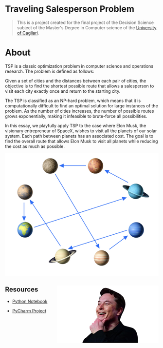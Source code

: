 # Traveling Salesperson Problem

> This is a project created for the final project of the Decision Science subject of the Master's Degree in Computer science of the [University of Cagliari](https://www.unica.it/unica/en/homepage.page).

# About 
TSP is a classic optimization problem in computer science and operations research. The problem is defined as follows:

Given a set of cities and the distances between each pair of cities, the objective is to find the shortest possible route that allows a salesperson to visit each city exactly once and return to the starting city.

The TSP is classified as an NP-hard problem, which means that it is computationally difficult to find an optimal solution for large instances of the problem. As the number of cities increases, the number of possible routes grows exponentially, making it infeasible to brute-force all possibilities.

In this essay, we playfully apply TSP to the case where Elon Musk, the visionary entrepreneur of SpaceX, wishes to visit all the planets of our solar system. Each path between planets has an associated cost. The goal is to find the overall route that allows Elon Musk to visit all planets while reducing the cost as much as possible.

![Planets](LaTeX_Tesina_Decision_Science/TemplateCompleto/images/es_space_sol_connessa_without_back.png)


<div wigth="100%">
<img src="LaTeX_Tesina_Decision_Science/TemplateCompleto/images/elon-ruotato.png" alt="Elon Musk" width="333px" heigth="187px" align="right" title="Cloud title" >
<div>


## Resources

- [Python Notebook](TSP_Notebook/tsp_notebook.ipynb)

- [PyCharm Project](TSP_PyCharm)

